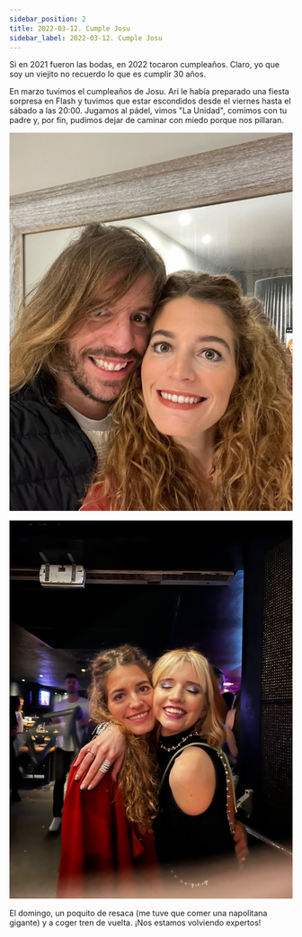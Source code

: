 ```yaml
---
sidebar_position: 2
title: 2022-03-12. Cumple Josu
sidebar_label: 2022-03-12. Cumple Josu
---
```


Si en 2021 fueron las bodas, en 2022 tocaron cumpleaños. Claro, yo que soy un viejito no recuerdo lo que es cumplir 30 años.

En marzo tuvimos el cumpleaños de Josu. Ari le había preparado una fiesta sorpresa en Flash y tuvimos que estar escondidos desde el viernes hasta el sábado a las 20:00. Jugamos al pádel, vimos "La Unidad", comimos con tu padre y, por fin, pudimos dejar de caminar con miedo porque nos pillaran.

![Pre fiesta](./foto1.jpg)

![Fiesta](./foto2.jpg)

El domingo, un poquito de resaca (me tuve que comer una napolitana gigante) y a coger tren de vuelta. ¡Nos estamos volviendo expertos!
